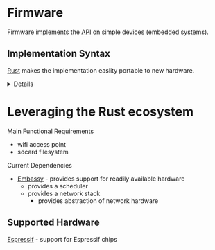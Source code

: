 Firmware
================================================================================
Firmware implements the [API](../openapi/catalog.yaml) on simple devices
(embedded systems).

Implementation Syntax
--------------------------------------------------------------------------------
[Rust](https://www.rust-lang.org/) makes the implementation easlity portable to
new hardware.

<details>
<summmary>Why C/C++ efforts fail</summary>

Attempts to implement on ESP32 in C/C++ resulted in runtime failures due to
awkward implementation of std::filesystem. Attempts by espressif to refactor
the compiler have not been successful for over 5 years.

Correcting these errors requires lots of one-off runs to determine where
the memory management contract is violated.

By using Rust, compile time static analysis ensures that memory management contracts can
not be violated at runtime.
</details>

Leveraging the Rust ecosystem
================================================================================
Main Functional Requirements
* wifi access point
* sdcard filesystem

Current Dependencies
* [Embassy](https://embassy.dev/) - provides support for readily available hardware
    * provides a scheduler
    * provides a network stack
        * provides abstraction of network hardware

Supported Hardware
--------------------------------------------------------------------------------
[Espressif](esp) - support for Espressif chips